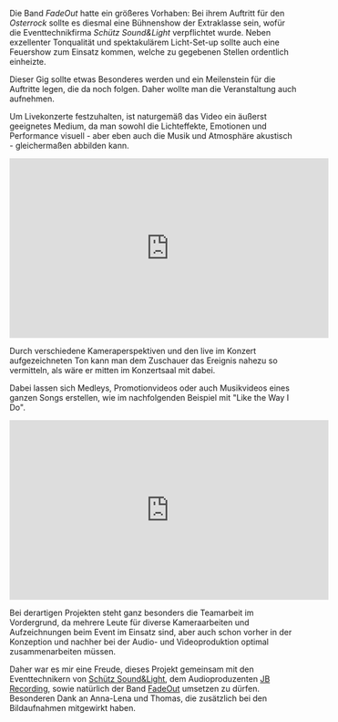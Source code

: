 ---
---
Die Band *FadeOut* hatte ein größeres Vorhaben: Bei ihrem Auftritt für den *Osterrock* sollte es diesmal eine Bühnenshow der Extraklasse sein, wofür die Eventtechnikfirma *Schütz Sound&Light* verpflichtet wurde. Neben exzellenter Tonqualität und spektakulärem Licht-Set-up sollte auch eine Feuershow zum Einsatz kommen, welche zu gegebenen Stellen ordentlich einheizte.

Dieser Gig sollte etwas Besonderes werden und ein Meilenstein für die Auftritte legen, die da noch folgen. Daher wollte man die Veranstaltung auch aufnehmen.

Um Livekonzerte festzuhalten, ist naturgemäß das Video ein äußerst geeignetes Medium, da man sowohl die Lichteffekte, Emotionen und Performance visuell - aber eben auch die Musik und Atmosphäre akustisch - gleichermaßen abbilden kann.

<div class="container-vid"><iframe width="560" height="315" src="https://www.youtube.com/embed/wFDxw8AqsBs" frameborder="0" allowfullscreen></iframe></div>

Durch verschiedene Kameraperspektiven und den live im Konzert aufgezeichneten Ton kann man dem Zuschauer das Ereignis nahezu so vermitteln, als wäre er mitten im Konzertsaal mit dabei.

Dabei lassen sich Medleys, Promotionvideos oder auch Musikvideos eines ganzen Songs erstellen, wie im nachfolgenden Beispiel mit "Like the Way I Do".

<div class="container-vid"><iframe width="560" height="315" src="https://www.youtube.com/embed/b9YQCcJvhS4" frameborder="0" allowfullscreen></iframe></div>

Bei derartigen Projekten steht ganz besonders die Teamarbeit im Vordergrund, da mehrere Leute für diverse Kameraarbeiten und Aufzeichnungen beim Event im Einsatz sind, aber auch schon vorher in der Konzeption und nachher bei der Audio- und Videoproduktion optimal zusammenarbeiten müssen.

Daher war es mir eine Freude, dieses Projekt gemeinsam mit den Eventtechnikern von [Schütz Sound&Light](http://www.schuetz-sound-and-light.de/), dem Audioproduzenten [JB Recording](http://www.facebook.com/jbrecording), sowie natürlich der Band [FadeOut](http://www.fadeout-rock.de/) umsetzen zu dürfen. Besonderen Dank an Anna-Lena und Thomas, die zusätzlich bei den Bildaufnahmen mitgewirkt haben.
